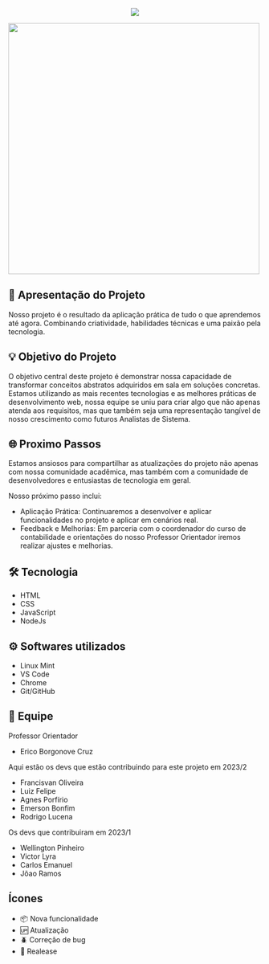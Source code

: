 <p align="center">
<img src="https://img.shields.io/badge/STATUS-EM%20DESENVOLVIMENTO-green"/>
</p>

<div aling="center">
    <img src="https://user-images.githubusercontent.com/67968651/263160050-135f203f-3779-4067-ae02-a2c89edc4edd.jpg" width="500px">
</div>

## 🚀 Apresentação do Projeto
Nosso projeto é o resultado da aplicação prática de tudo o que aprendemos até agora. Combinando criatividade, habilidades técnicas e uma paixão pela tecnologia.

## 💡 Objetivo do Projeto
O objetivo central deste projeto é demonstrar nossa capacidade de transformar conceitos abstratos adquiridos em sala em soluções concretas. Estamos utilizando as mais recentes tecnologias e as melhores práticas de desenvolvimento web, nossa equipe se uniu para criar algo que não apenas atenda aos requisitos, mas que também seja uma representação tangível de nosso crescimento como futuros Analistas de Sistema.

## 🌐 Proximo Passos
Estamos ansiosos para compartilhar as atualizações do projeto não apenas com nossa comunidade acadêmica, mas também com a comunidade de desenvolvedores e entusiastas de tecnologia em geral. 

Nosso próximo passo inclui:

- Aplicação Prática: Continuaremos a desenvolver e aplicar funcionalidades no projeto e aplicar em cenários real.
- Feedback e Melhorias: Em parceria com o coordenador do curso de contabilidade e orientações do nosso Professor Orientador iremos realizar ajustes e melhorias.
   

## 🛠️ Tecnologia

* HTML
* CSS
* JavaScript
* NodeJs

## ⚙️ Softwares utilizados

* Linux Mint
* VS Code
* Chrome
* Git/GitHub

## 👥 Equipe

Professor Orientador
- Erico Borgonove Cruz

Aqui estão os devs que estão contribuindo para este projeto em 2023/2

- Francisvan Oliveira
- Luiz Felipe
- Agnes Porfírio
- Emerson Bonfim
- Rodrigo Lucena

Os devs que contribuiram em 2023/1
- Wellington Pinheiro
- Victor Lyra
- Carlos Emanuel
- Jõao Ramos

## Ícones

- :package: Nova funcionalidade
- :up: Atualização
- :beetle: Correção de bug
- :checkered_flag: Realease
  

